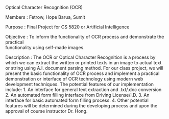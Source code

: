 Optical Character Recognition (OCR)

Members     :	Fetrow, Hope
			    Barua, Sumit

Purpose	    :	Final Project for CS 5820 or Artificial Intelligence

Objective	:	To inform the functionality of OCR process and demonstrate the practical 	
			    functionality using self-made images. 

Description	:	The OCR or Optical Character Recognition is a process by which we can 
			    extract the written or printed texts in an image to actual text or string using 
                A.I. document parsing method. For our class project, we will present the    basic functionality of OCR process and implement a practical demonstration or interface of OCR technology using modern   web development techniques. The potential features of our implementation include:
                    1.	An interface for general text extraction and .txt/.doc conversion
                    2.	An automated form filling interface from Driving License/I.D.
                    3.	An interface for basic automated form filling process.
                    4.	Other potential features will be determined during the developing
                        process and upon the approval of course instructor Dr. Hong.  
